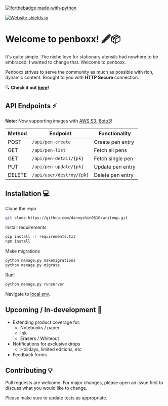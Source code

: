 [![forthebadge made-with-python](http://ForTheBadge.com/images/badges/made-with-python.svg)](https://www.python.org/)

[![Website shields.io](https://img.shields.io/website-up-down-green-red/http/shields.io.svg)](https://www.penboxx.com/)
# Welcome to penboxx! :fountain_pen::package:

It's quite simple. The niche love for stationary utensils had nowhere to be embraced. I wanted to change that. Welcome to penboxx.

Penboxx strives to serve the community as much as possible with rich, dynamic content. Brought to you with **HTTP Secure** connection.

:mag: **Check it out [here](https://www.penboxx.com/)!**

## API Endpoints :zap:
**Note:** Now supporting images with [AWS S3](https://aws.amazon.com/s3/), [Boto3](https://boto3.amazonaws.com/v1/documentation/api/latest/index.html)!

Method | Endpoint | Functionality
--- | --- | ---
POST | `/api/pen-create` | Create pen entry
GET | `/api/pen-list` | Fetch all pens
GET | `/api/pen-detail/{pk}` | Fetch single pen
PUT | `/api/pen-update/{pk}` | Update pen entry
DELETE | `/api/user/destroy/{pk}` | Delete pen entry



## Installation 	:computer:

Clone the repo

```bash
git clone https://github.com/dannyshin0510/writeup.git
```

Install requirements

```bash
pip install -r requirements.txt
npm install
```

Make migrations

```bash
python manage.py makemigrations
python manage.py migrate
```

Run!

```bash
python manage.py runserver
```
Navigate to [local env](http://127.0.0.1:8000/).

## Upcoming / In-development :construction_worker:
* Extending product coverage for:
  * Notebooks / paper
  * Ink
  * Erasers / Whiteout
* Notifications for exclusive drops
  * Holidays, limited editions, etc
* Feedback forms

## Contributing :bulb:
Pull requests are welcome. For major changes, please open an issue first to discuss what you would like to change.

Please make sure to update tests as appropriate.
